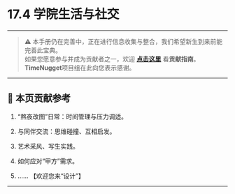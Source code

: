 # 17.4 学院生活与社交

---

> ⚠️ 本手册仍在完善中，正在进行信息收集与整合，我们希望新生到来前能完善此宝典。  
> 如果您愿意参与并成为贡献者之一，欢迎 **[点击这里](/CONTRIBUTING)** 看**贡献指南**。  
> **TimeNugget**项目组在此向您表示感谢。  

---

## 📌 本页贡献参考

1. “熬夜改图”日常：时间管理与压力调适。

2. 与同伴交流：思维碰撞、互相启发。

3. 艺术采风、写生实践。

4. 如何应对“甲方”需求。

5. ……  【欢迎您来“设计”】

---
